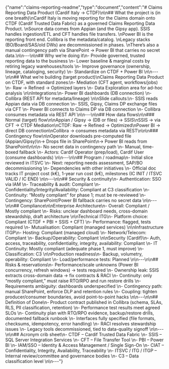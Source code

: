 {"name":"claims-reporting-readme","type":"document","content":"# Claims Reporting Data Product (Cardif Italy → CTDF)\n\n## What the project is (in one breath)\nCardif Italy is moving reporting for the Claims domain onto CTDF (Cardif Trusted Data Fabric) as a governed Claims Reporting Data Product. \nSource data comes from Appian (and the Gipsy app). SSIS handles ingestion/ETL and CFT handles file transfers. \nPower BI is the reporting front end. Collibra is the metadata/catalog. \nLegacy stacks (BO/Board/SAS/old DWs) are decommissioned in phases. \nThere’s also a manual contingency path via SharePoint → Power BI that carries no secret data.\n\n---\n\n## Why we’re doing it\n- Provide governed, trusted reporting data to the business \n- Lower baseline & marginal costs by retiring legacy warehouses/tools \n- Improve governance (ownership, lineage, cataloging, security) \n- Standardize on CTDF + Power BI \n\n---\n\n## What we’re building (target product)\nClaims Reporting Data Product on CTDF, with standard zones:\n- Mediation (CFT agent, workflows/jobs) \n- Raw → Refined → Optimized layers \n- Data Exploration area for ad-hoc analysis \n\nIntegrations:\n- Power BI dashboards (DB connection) \n- Collibra (REST API for metadata/lineage) \n\nSlide callouts:\n- SSIS reads Appian data via DB connection \n- SSIS, Gipsy, Claims DP exchange files via CFT \n- Power BI connects to Claims DP via DB connection \n- Collibra consumes metadata via REST API \n\n---\n\n## How data flows\n\n### Normal (target) flow\n\nAppian / Gipsy → (DB or files) → SSIS\nSSIS → via CFT → CTDF Mediation\nCTDF: Raw → Refined → Optimized\nPower BI → direct DB connection\nCollibra → consumes metadata via REST\n\n\n### Contingency flow\n\nOperator downloads pre-computed file (Appian/Gipsy)\n→ Drops file in SharePoint\n→ Power BI reads from SharePoint\n\n\n- No secret data in contingency path \n- Manual, time-boxed fallback \n- Actors: Cardif Operator (prep/load), Cardif User (consume dashboards) \n\n---\n\n## Program / roadmap\n- Initial slice reviewed in ITSVC \n- Next: reporting needs assessment, SAP/BO decommissioning \n- Dependencies with other initiatives \n- Official doc tracks IT project cost (k€), 1-year run cost (k€), milestones (IC INIT / ITSVC VALID / IC END) \n\n---\n\n## Security & continuity\n- Authentication: SSO via IAM \n- Traceability & audit: Compliant \n- Confidentiality/Integrity/Availability: Compliant at C3 classification \n- Continuity: “Mostly compliant” for phase 1; must be re-reviewed \n- Contingency: SharePoint/Power BI fallback carries no secret data \n\n---\n\n## Compliance\n\nEnterprise Architecture\n- Overall: Compliant / Mostly compliant \n- Risks: unclear dashboard needs, cross-domain stewardship, draft architecture \n\nTechnical ITG\n- Platform choice: Compliant (CTDF + PBI + SSIS + CFT) \n- Performance: flagged, tests required \n- Mutualisation: Compliant (managed services) \n\nInfrastructure ITGP\n- Hosting: Compliant (managed cloud) \n- Network/Telecom: Compliant \n- Backup/Operability: Compliant \n\nSecurity (Cardif)\n- Auth, access, traceability, confidentiality, integrity, availability: Compliant \n- IT Continuity: Mostly compliant (adequate phase 1, must improve) \n- Classification: C3 \n\nProduction readiness\n- Backup, volumetry, operability: Compliant \n- Load/performance tests: Planned \n\n---\n\n## Risks & reservations\n- Performance/scale unknowns (Power BI concurrency, refresh windows) → tests required \n- Ownership leak: SSIS extracts cross-domain data → fix contracts & RACI \n- Continuity: only “mostly compliant,” must raise RTO/RPO and run restore drills \n- Requirements ambiguity: dashboards underspecified \n- Contingency path: manual SharePoint, enforce DLP and retention rules \n- Coupling: tighten producer/consumer boundaries, avoid point-to-point hacks \n\n---\n\n## Definition of Done\n- Product contract published in Collibra (schema, SLAs, RLS, PII classification, retention) \n- Performance test results meet agreed SLOs \n- Continuity plan with RTO/RPO evidence, backup/restore drills, documented fallback runbook \n- Interfaces fully specified (file formats, checksums, idempotency, error handling) \n- RACI resolves stewardship issues \n- Legacy tools decommissioned, tied to data-quality signoff \n\n---\n\n## Acronym crib sheet\n- CTDF – Cardif Trusted Data Fabric \n- SSIS – SQL Server Integration Services \n- CFT – File Transfer Tool \n- PBI – Power BI \n- IAM/SSO – Identity & Access Management / Single Sign-On \n- CIAT – Confidentiality, Integrity, Availability, Traceability \n- ITSVC / ITG / ITGP – Internal review/committee and governance bodies \n- C3 – Data classification level \n\n---"}
